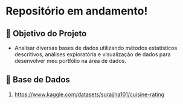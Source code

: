 # Repositório em andamento!

## 🔎 Objetivo do Projeto

* Analisar diversas bases de dados utilizando métodos estatísticos descritivos, análises exploratória e visualização de dados para desenvolver meu portfólio na área de dados.

## 🎲 Base de Dados

1. https://www.kaggle.com/datasets/surajjha101/cuisine-rating 

